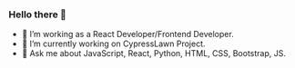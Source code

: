 ### Hello there 👋
- 🔭 I’m working as a React Developer/Frontend Developer.
- 🔭 I’m currently working on CypressLawn Project.
- 💬 Ask me about JavaScript, React, Python, HTML, CSS, Bootstrap, JS.

